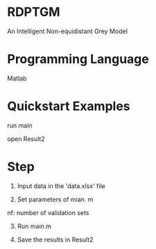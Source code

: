 # RDPTGM
An Intelligent Non-equidistant Grey Model

# Programming Language
Matlab

# Quickstart Examples
run main

open Result2

# Step
1. Input data in the 'data.xlsx' file

2. Set parameters of mian. m

nf: number of validation sets

3. Run main.m

4. Save the results in Result2
